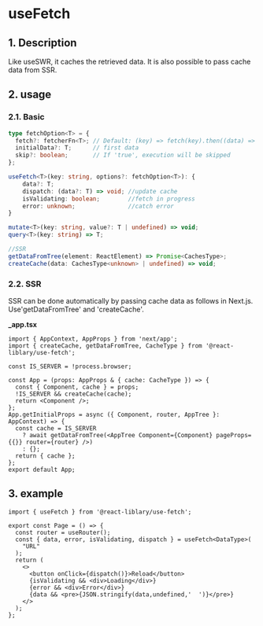 # useFetch

## 1. Description

Like useSWR, it caches the retrieved data.
It is also possible to pass cache data from SSR.

## 2. usage

### 2.1. Basic

```ts
type fetchOption<T> = {
  fetch?: fetcherFn<T>; // Default: (key) => fetch(key).then((data) => data.json());
  initialData?: T;      // first data
  skip?: boolean;       // If 'true', execution will be skipped
};

useFetch<T>(key: string, options?: fetchOption<T>): {
    data?: T;
    dispatch: (data?: T) => void; //update cache
    isValidating: boolean;        //fetch in progress
    error: unknown;               //catch error
}

mutate<T>(key: string, value?: T | undefined) => void;
query<T>(key: string) => T;

//SSR
getDataFromTree(element: ReactElement) => Promise<CachesType>;
createCache(data: CachesType<unknown> | undefined) => void;
```

### 2.2. SSR

SSR can be done automatically by passing cache data as follows in Next.js.  
Use'getDataFromTree' and 'createCache'.

**_app.tsx**

```tsx
import { AppContext, AppProps } from 'next/app';
import { createCache, getDataFromTree, CacheType } from '@react-liblary/use-fetch';

const IS_SERVER = !process.browser;

const App = (props: AppProps & { cache: CacheType }) => {
  const { Component, cache } = props;
  !IS_SERVER && createCache(cache);
  return <Component />;
};
App.getInitialProps = async ({ Component, router, AppTree }: AppContext) => {
  const cache = IS_SERVER
    ? await getDataFromTree(<AppTree Component={Component} pageProps={{}} router={router} />)
    : {};
  return { cache };
};
export default App;
```

## 3. example

```tsx
import { useFetch } from '@react-liblary/use-fetch';

export const Page = () => {
  const router = useRouter();
  const { data, error, isValidating, dispatch } = useFetch<DataType>(
    "URL"
  );
  return (
    <>
      <button onClick={dispatch()}>Reload</button>
      {isValidating && <div>Loading</div>}
      {error && <div>Error</div>}
      {data && <pre>{JSON.stringify(data,undefined,'  ')}</pre>}
    </>
  );
};
```
